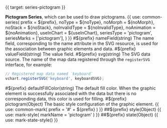 {{ target: series-pictogram }}

<!-- IPictogramSeriesSpec -->

**Pictogram Series**, which can be used to draw pictograms.
{{ use: common-series(
  prefix = ${prefix},
  noType = ${noType},
  noMorph = ${noMorph},
  noStack = ${noStack},
  noInvalidType = ${noInvalidType},
  noAnimation = ${noAnimation},
  useInChart = ${useInChart},
  seriesType = 'pictogram',
  seriesMarks = ['pictogram'],
) }} #${prefix} nameField(string)
The name field, corresponding to the name attribute in the SVG resource, is used for the association between graphic elements and data.
#${prefix} valueField(string)
The value field.
#${prefix} svg(string)
The SVG data source.
The name of the map data registered through the `registerSVG` interface, for example:

```ts
// Registered map data named `keyboard`
vchart.registerSVG('keyboard', keyboardSVG);
```

#${prefix} defaultFillColor(string)
The default fill color. When the graphic element is successfully associated with the data but there is no corresponding data, this color is used for filling.
#${prefix} pictogram(Object)
The basic style configuration of the graphic element.
{{ use: common-mark(
  prefix = '#' + ${prefix}
) }} ##${prefix} style(Object)
{{ use: mark-style(
  markName = 'pictogram'
) }}
##${prefix} state(Object)
{{ use: mark-state-style() }}
